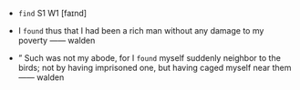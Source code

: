 - `find` S1 W1 [faɪnd]



-  I `found` thus that I had been a rich man without any damage to my poverty —— walden

- ” Such was not my abode, for I `found` myself suddenly neighbor to the birds; not by having imprisoned one, but having caged myself near them —— walden